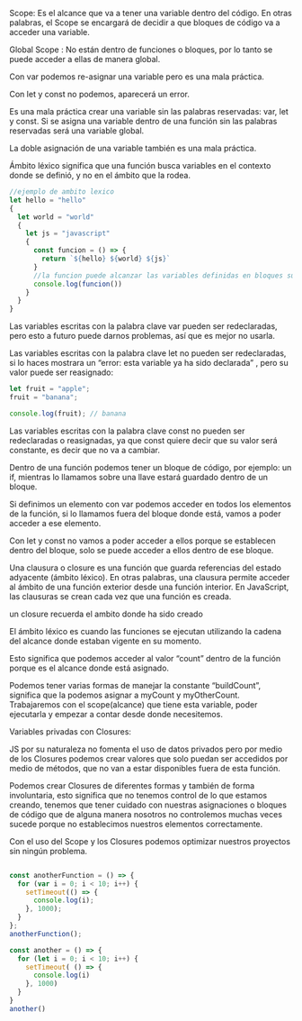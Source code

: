 Scope: Es el alcance que va a tener una variable dentro del código. En otras palabras, el Scope se encargará de decidir a que bloques de código va a acceder una variable.

Global Scope : No están dentro de funciones o bloques, por lo tanto se puede acceder a ellas de manera global.

Con var podemos re-asignar una variable pero es una mala práctica.

Con let y const no podemos, aparecerá un error.

Es una mala práctica crear una variable sin las palabras reservadas: var, let y const.
Si se asigna una variable dentro de una función sin las palabras reservadas será una variable global.

La doble asignación de una variable también es una mala práctica.


Ámbito léxico significa que una función busca variables en el contexto donde se definió, y no en el ámbito que la rodea.

```js
//ejemplo de ambito lexico
let hello = "hello"
{
  let world = "world"
  {
    let js = "javascript"
    {
      const funcion = () => {
        return `${hello} ${world} ${js}`
      }
      //la funcion puede alcanzar las variables definidas en bloques superiores
      console.log(funcion())
    }
  }
}

```

Las variables escritas con la palabra clave var pueden ser redeclaradas, pero esto a futuro puede darnos problemas, así que es mejor no usarla.

Las variables escritas con la palabra clave let no pueden ser redeclaradas, si lo haces mostrara un “error: esta variable ya ha sido declarada” , pero su valor puede ser reasignado:

```js
let fruit = "apple";
fruit = "banana";

console.log(fruit); // banana
```

Las variables escritas con la palabra clave const no pueden ser redeclaradas o reasignadas, ya que const quiere decir que su valor será constante, es decir que no va a cambiar.

Dentro de una función podemos tener un bloque de código, por ejemplo: un if, mientras lo llamamos sobre una llave estará guardado dentro de un bloque.

Si definimos un elemento con var podemos acceder en todos los elementos de la función, si lo llamamos fuera del bloque donde está, vamos a poder acceder a ese elemento.

Con let y const no vamos a poder acceder a ellos porque se establecen dentro del bloque, solo se puede acceder a ellos dentro de ese bloque.


Una clausura o closure es una función que guarda referencias del estado adyacente (ámbito léxico). En otras palabras, una clausura permite acceder al ámbito de una función exterior desde una función interior. En JavaScript, las clausuras se crean cada vez que una función es creada.

un closure recuerda el ambito donde ha sido creado


El ámbito léxico es cuando las funciones se ejecutan utilizando la cadena del alcance donde estaban vigente en su momento.

Esto significa que podemos acceder al valor “count” dentro de la función porque es el alcance donde está asignado.

Podemos tener varias formas de manejar la constante “buildCount”, significa que la podemos asignar a myCount y myOtherCount. Trabajaremos con el scope(alcance) que tiene esta variable, poder ejecutarla y empezar a contar desde donde necesitemos.


Variables privadas con Closures: 

JS por su naturaleza no fomenta el uso de datos privados pero por medio de los Closures podemos crear valores que solo puedan ser accedidos por medio de métodos, que no van a estar disponibles fuera de esta función.


Podemos crear Closures de diferentes formas y también de forma involuntaria, esto significa que no tenemos control de lo que estamos creando, tenemos que tener cuidado con nuestras asignaciones o bloques de código que de alguna manera nosotros no controlemos muchas veces sucede porque no establecimos nuestros elementos correctamente.

Con el uso del Scope y los Closures podemos optimizar nuestros proyectos sin ningún problema.

```js

const anotherFunction = () => {
  for (var i = 0; i < 10; i++) {
    setTimeout(() => {
      console.log(i);
    }, 1000);
  }
};
anotherFunction();

const another = () => {
  for (let i = 0; i < 10; i++) {
    setTimeout( () => {
      console.log(i)
    }, 1000)
  }
}
another()

```